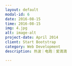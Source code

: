 ```yaml
---
layout: default
modal-id: 6
date: 2016-08-15
time: 2016-08-15
img: 4.jpg
alt: image-alt
project-date: April 2014
client: Start Bootstrap
category: Web Development
description: 热波｜电跑｜爱滴滴

---
```

